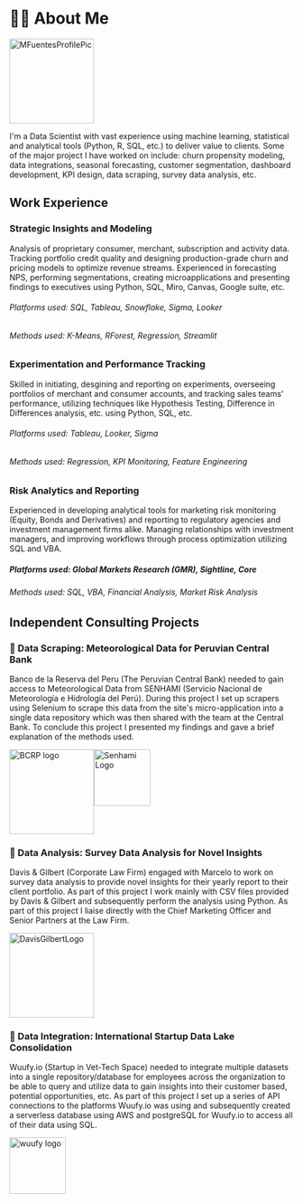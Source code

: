 # 🧑‍💻 About Me

<div style="display: flex;">
    <img src="https://github.com/mmfuente95/mmfuente95.github.io/assets/24255097/2c8796b0-4953-418a-bb6a-c0145e1bd0e3" alt="MFuentesProfilePic" style="height: 150px;">
</div>

I'm a Data Scientist with vast experience using machine learning, statistical and analytical tools  (Python, R, SQL, etc.) to deliver value to clients. Some of the major project I have worked on include: churn propensity modeling, data integrations, seasonal forecasting, customer segmentation, dashboard development, KPI design, data scraping, survey data analysis, etc.

## Work Experience
### Strategic Insights and Modeling
Analysis of proprietary consumer, merchant, subscription and activity data. Tracking portfolio credit quality and designing production-grade churn and pricing models to optimize revenue streams. Experienced in forecasting NPS, performing segmentations, creating microapplications and presenting findings to executives using Python, SQL, Miro, Canvas, Google suite, etc.
###### Platforms used: SQL, Tableau, Snowflake, Sigma, Looker
###### Methods used: K-Means, RForest, Regression, Streamlit

### Experimentation and Performance Tracking
Skilled in initiating, desgining and reporting on experiments, overseeing portfolios of merchant and consumer accounts, and tracking sales teams' performance, utilizing techniques like Hypothesis Testing, Difference in Differences analysis, etc. using Python, SQL, etc.
###### Platforms used: Tableau, Looker, Sigma
###### Methods used: Regression, KPI Monitoring, Feature Engineering

### Risk Analytics and Reporting
Experienced in developing analytical tools for marketing risk monitoring (Equity, Bonds and Derivatives) and reporting to regulatory agencies and investment management firms alike. Managing relationships with investment managers, and improving workflows through process optimization utilizing SQL and VBA.
##### Platforms used: Global Markets Research (GMR), Sightline, Core 
###### Methods used: SQL, VBA, Financial Analysis, Market Risk Analysis

## Independent Consulting Projects

### 🌟 Data Scraping: Meteorological Data for Peruvian Central Bank 

Banco de la Reserva del Peru (The Peruvian Central Bank) needed to gain access to Meteorological Data from SENHAMI (Servicio Nacional de Meteorología e Hidrología del Perú). During this project I set up scrapers using Selenium to scrape this data from the site's micro-application into a single data repository which was then shared with the team at the Central Bank. To conclude this project I presented my findings and gave a brief explanation of the methods used.

<div style="display: flex;">
    <img src="https://github.com/mmfuente95/mmfuente95.github.io/assets/24255097/ee054073-1867-415b-8240-1fbe6b6861aa" alt="BCRP logo" style="height: 150px;">
    <img src="https://github.com/mmfuente95/mmfuente95.github.io/assets/24255097/64603962-7851-4541-94e0-6b4b5d48eefa" alt="Senhami Logo" style="height: 100px;">
</div>

### 🌟 Data Analysis: Survey Data Analysis for Novel Insights 

Davis & Gilbert (Corporate Law Firm) engaged with Marcelo to work on survey data analysis to provide novel insights for their yearly report to their client portfolio. As part of this project I work mainly with CSV files provided by Davis & Gilbert and subsequently perform the analysis using Python. As part of this project I liaise directly with the Chief Marketing Officer and Senior Partners at the Law Firm.

<div style="display: flex;">
    <img src="https://github.com/mmfuente95/mmfuente95.github.io/assets/24255097/dd81c31a-e9c1-47bf-a760-deafd097cf00" alt="DavisGilbertLogo" style="height: 150px;">
</div>

### 🌟 Data Integration: International Startup Data Lake Consolidation

Wuufy.io (Startup in Vet-Tech Space) needed to integrate multiple datasets into a single repository/database for employees across the organization to be able to query and utilize data to gain insights into their customer based, potential opportunities, etc. As part of this project I set up a series of API connections to the platforms Wuufy.io was using and subsequently created a serverless database using AWS and postgreSQL for Wuufy.io to access all of their data using SQL.

<div style="display: flex;">
    <img src="https://github.com/mmfuente95/mmfuente95.github.io/assets/24255097/bd1b65ee-1cf9-42e5-8307-c38567a4ecf4" alt="wuufy logo" style="height: 100px;">
</div>
